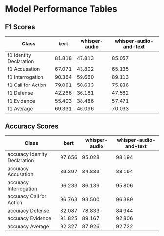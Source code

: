 # Model Performance Tables

## F1 Scores
|                   Class |  bert  | whisper-audio | whisper-audio-and-text |
|-------------------------|--------|---------------|------------------------|
| f1 Identity Declaration | 81.818 |        47.813 |                 85.057 |
| f1 Accusation           | 67.071 |        43.802 |                 65.135 |
| f1 Interrogation        | 90.364 |        59.660 |                 89.113 |
| f1 Call for Action      | 79.061 |        50.633 |                 75.836 |
| f1 Defense              | 42.266 |        36.181 |                 47.582 |
| f1 Evidence             | 55.403 |        38.486 |                 57.471 |
| f1 Average              | 69.331 |        46.096 |                 70.033 |

## Accuracy Scores
|                         Class |  bert  | whisper-audio | whisper-audio-and-text |
|-------------------------------|--------|---------------|------------------------|
| accuracy Identity Declaration | 97.656 |        95.028 |                 98.194 |
| accuracy Accusation           | 89.397 |        84.889 |                 88.194 |
| accuracy Interrogation        | 96.233 |        86.139 |                 95.806 |
| accuracy Call for Action      | 96.763 |        93.500 |                 96.389 |
| accuracy Defense              | 82.087 |        78.833 |                 84.944 |
| accuracy Evidence             | 91.825 |        89.167 |                 92.806 |
| accuracy Average              | 92.327 |        87.926 |                 92.722 |
